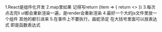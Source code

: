 1.React是组件化开发
2.map里如果
    记得写return
    (item => {
        return <>
    })
3.每次点击完li
    ul都会重新渲染一遍，是render会重新渲染
4.最好一个大的js文件里放一个组件
    其他的都引进来
5.在事件上不要执行，画蛇添足
    在大括号里面可以放表达式 即是函数表达式